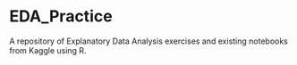 # EDA_Practice
A repository of Explanatory Data Analysis exercises and existing notebooks from Kaggle using R.
